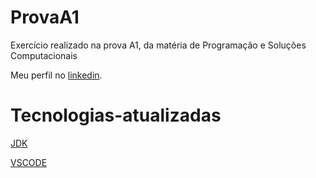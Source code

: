 # ProvaA1
Exercício realizado na prova A1, da matéria de Programação e Soluções Computacionais

Meu perfil no [linkedin](https://www.linkedin.com/in/kayque-dos-santos-almeida?trk=comtact-info).

# Tecnologias-atualizadas
[JDK](https://www.oracle.com/java/technologies/javase/jdk17-archive-downloads.html)

[VSCODE](https://code.visualstudio.com/download)
